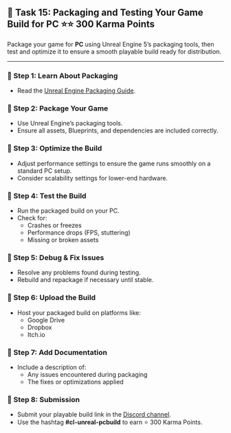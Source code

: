 ## 📑 Task 15: Packaging and Testing Your Game Build for PC ⭐⭐ 300 Karma Points  

Package your game for **PC** using Unreal Engine 5’s packaging tools, then test and optimize it to ensure a smooth playable build ready for distribution.  

---

### 📌 Step 1: Learn About Packaging  
- Read the [Unreal Engine Packaging Guide](https://docs.unrealengine.com/5.3/en-US/packaging-unreal-engine-projects/).  

### 📌 Step 2: Package Your Game  
- Use Unreal Engine’s packaging tools.  
- Ensure all assets, Blueprints, and dependencies are included correctly.  

### 📌 Step 3: Optimize the Build  
- Adjust performance settings to ensure the game runs smoothly on a standard PC setup.  
- Consider scalability settings for lower-end hardware.  

### 📌 Step 4: Test the Build  
- Run the packaged build on your PC.  
- Check for:  
  - Crashes or freezes  
  - Performance drops (FPS, stuttering)  
  - Missing or broken assets  

### 📌 Step 5: Debug & Fix Issues  
- Resolve any problems found during testing.  
- Rebuild and repackage if necessary until stable.  

### 📌 Step 6: Upload the Build  
- Host your packaged build on platforms like:  
  - Google Drive  
  - Dropbox  
  - Itch.io  

### 📌 Step 7: Add Documentation  
- Include a description of:  
  - Any issues encountered during packaging  
  - The fixes or optimizations applied  

### 📌 Step 8: Submission  
- Submit your playable build link in the [Discord channel](https://discord.com/channels/771670169691881483/1315007911449071706).  
- Use the hashtag **#cl-unreal-pcbuild** to earn ⭐ 300 Karma Points.
